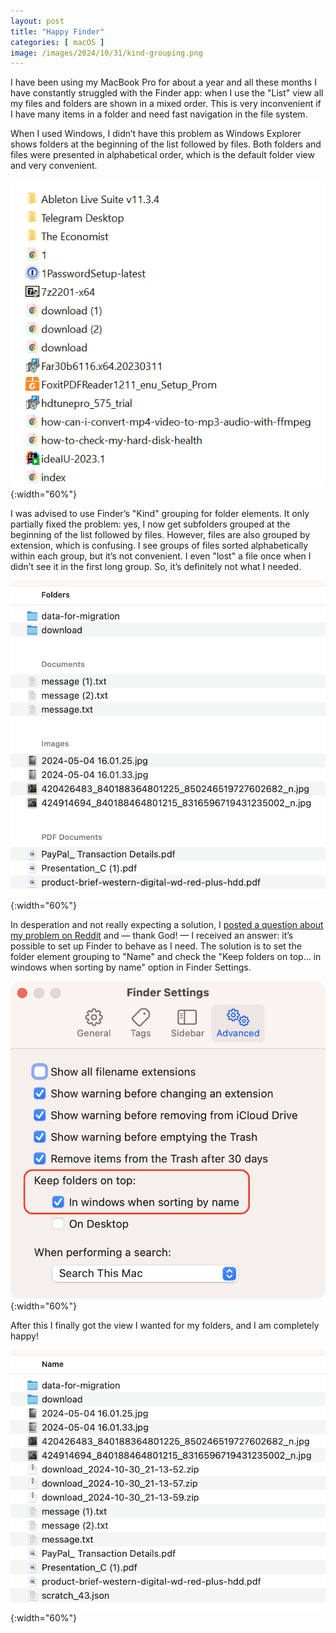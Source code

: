 ```yaml
---
layout: post
title: "Happy Finder"
categories: [ macOS ]
image: /images/2024/10/31/kind-grouping.png
---
```


I have been using my MacBook Pro for about a year and all these months I have constantly struggled with the Finder
app: when I use the "List" view all my files and folders are shown in a mixed order. This is very inconvenient if I
have many items in a folder and need fast navigation in the file system.

When I used Windows, I didn’t have this problem as Windows Explorer shows folders at the beginning of the list
followed by files. Both folders and files were presented in alphabetical order, which is the default folder view and
very convenient.

![Windows Explorer View](/images/2024/10/31/windows-view.png){:width="60%"}

I was advised to use Finder’s "Kind" grouping for folder elements. It only partially fixed the problem: yes, I now get
subfolders grouped at the beginning of the list followed by files. However, files are also grouped by extension, which
is confusing. I see groups of files sorted alphabetically within each group, but it’s not convenient. I even "lost" a
file once when I didn’t see it in the first long group. So, it’s definitely not what I needed.

![Finder Kind grouping](/images/2024/10/31/kind-grouping.png){:width="60%"}

In desperation and not really expecting a solution,
I [posted a question about my problem on Reddit](https://www.reddit.com/r/MacOS/comments/1gae76c/finder_folder_view_configuration/)
and — thank God! — I received an answer: it’s possible to set up Finder to behave as I need. The solution is to set the
folder element grouping to "Name" and check the "Keep folders on top... in windows when sorting by name" option in
Finder Settings.

![Finder Settings](/images/2024/10/31/finder-settings.png){:width="60%"}

After this I finally got the view I wanted for my folders, and I am completely happy!

![Finder Settings](/images/2024/10/31/happy-view.png){:width="60%"}


